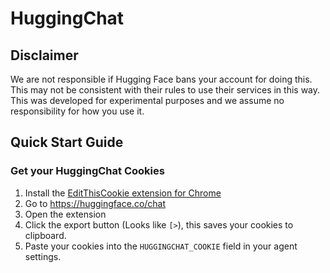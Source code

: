 # HuggingChat

## Disclaimer

We are not responsible if Hugging Face bans your account for doing this. This may not be consistent with their rules to use their services in this way. This was developed for experimental purposes and we assume no responsibility for how you use it.

## Quick Start Guide

### Get your HuggingChat Cookies

1. Install the [EditThisCookie extension for Chrome](https://chrome.google.com/webstore/detail/editthiscookie/fngmhnnpilhplaeedifhccceomclgfbg)
2. Go to https://huggingface.co/chat
3. Open the extension
4. Click the export button (Looks like `[>`), this saves your cookies to clipboard.
5. Paste your cookies into the `HUGGINGCHAT_COOKIE` field in your agent settings.
